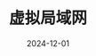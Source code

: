 ---
type: experiment
date: 2024-12-01
title: 虚拟局域网
tldr: "VLAN"
thumbnail: /static_files/presentations/experiment/vlan/vlan.png
score_file: /static_files/assignments/vlan-score.json.encrypted
links: 
    - url: /static_files/presentations/experiment/vlan/交换机VLAN.ppt
      name: slides
    - url: /static_files/presentations/experiment/vlan/14-跨交换机实现VLAN实验模板.doc
      name: template
    - url: https://web.ugreen.cloud/web/#/file/2b37509c3da44b8787a0e785f464e2b2
      name: submission site
---